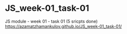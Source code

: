 # JS_week-01_task-01
JS module - week 01 - task 01 (5 sricpts done)
https://azamatzhamankulov.github.io/JS_week-01_task-01/
